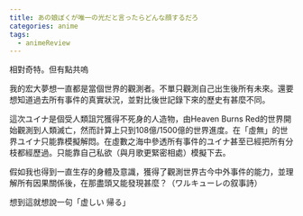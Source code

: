 ```yaml
---
title: あの娘ぼくが唯一の光だと言ったらどんな顔するだろ
categories: anime
tags:
  - animeReview
---
```

相對奇特。但有點共嗚

我的宏大夢想一直都是當個世界的觀測者。不單只觀測自己出生後所有未來。還要想知道過去所有事件的真實狀況，並對比後世記錄下來的歷史有甚麼不同。

這次ユイナ是個受人類詛咒獲得不死身的人造物，由Heaven Burns Red的世界開始觀測到人類滅亡，然而計算上只到108億/1500億的世界進度。在「虛無」的世界ユイナ只能靠模擬解悶。在虛數之海中參透所有事件的ユイナ甚至已經把所有分枝都經歷過。只能靠自己私欲（與月歌更緊密相處）模擬下去。

假如我也得到一直生存的身體及意識，獲得了觀測世界古今中外事件的能力，並理解所有因果關係後，在那盡頭又能發現甚麼？（ワルキューレの叙事詩）

想到這就想說一句「虚しい 帰る」